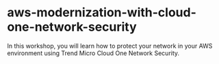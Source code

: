 # aws-modernization-with-cloud-one-network-security
In this workshop, you will learn how to protect your network in your AWS environment using Trend Micro Cloud One Network Security.
